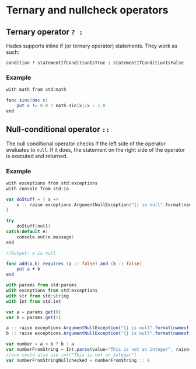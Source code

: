 # Ternary and nullcheck operators

## Ternary operator `? :`

Hades supports inline if \(or ternary operator\) statements. They work as such:

```text
condition ? statementIfConditionIsTrue : statementIfConditionIsFalse
```

### Example

```swift
with math from std:math

func sinc(dec x)
    put x != 0.0 ? math.sin(x)/x : 1.0
end
```

## Null-conditional operator `::`

The null conditional operator checks if the left side of the operator evaluates to `null`. If it does, the statement on the right side of the operator is executed and returned.

### Example

```swift
with exceptions from std:exceptions
with console from std:io

var doStuff = { x =>
    x :: raise exceptions.ArgumentNullException("{} is null".format(nameof(x)))
}

try
    doStuff(null)
catch(default e)
    console.out(e.message)
end

//Output: x is null

func add(a,b) requires (a :: false) and (b :: false)
    put a + b
end
```

```javascript
with params from std:params
with exceptions from std:exceptions
with str from std:string
with Int from std:int

var a = params.get(0)
var b = params.get(1)

a :: raise exceptions.ArgumentNullException("{} is null".format(nameof(a)))
b :: raise exceptions.ArgumentNullException("{} is null".format(nameof(b)))

var number = a < b ? b : a
var numberFromString = Int.parse(value="This is not an integer", raise=false)
//one could also use int("This is not an integer")
var numberFromStringNullchecked = numberFromString :: 0
```

